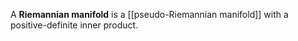 A **Riemannian manifold** is a [[pseudo-Riemannian manifold]] with a positive-definite inner product.